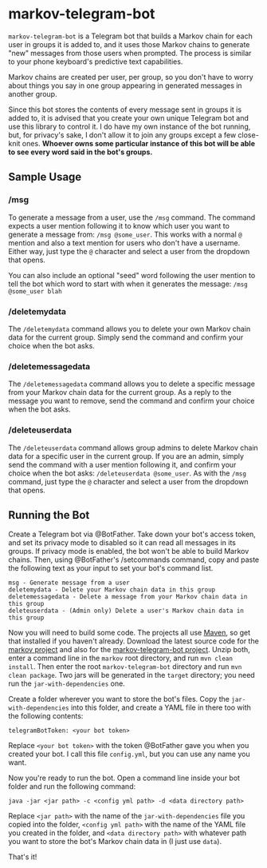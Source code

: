 # markov-telegram-bot

`markov-telegram-bot` is a Telegram bot that builds a Markov chain for each user in groups it is added to, and it uses those Markov
chains to generate "new" messages from those users when prompted. The process is similar to your phone keyboard's predictive text
capabilities.

Markov chains are created per user, per group, so you don't have to worry about things you say in one group appearing in generated
messages in another group.

Since this bot stores the contents of every message sent in groups it is added to, it is advised that you create your own
unique Telegram bot and use this library to control it. I do have my own instance of the bot running, but, for privacy's sake, I
don't allow it to join any groups except a few close-knit ones. **Whoever owns some particular instance of this bot will be able
to see every word said in the bot's groups.**

## Sample Usage

### /msg
To generate a message from a user, use the `/msg` command. The command expects a user mention following it to know which user
you want to generate a message from: `/msg @some_user`. This works with a normal `@` mention and also a text mention for users
who don't have a username. Either way, just type the `@` character and select a user from the dropdown that opens.

You can also include an optional "seed" word following the user mention to tell the bot which word to start with when it generates
the message: `/msg @some_user blah`

### /deletemydata
The `/deletemydata` command allows you to delete your own Markov chain data for the current group. Simply send the command and
confirm your choice when the bot asks.

### /deletemessagedata
The `/deletemessagedata` command allows you to delete a specific message from your Markov chain data for the current group. As a
reply to the message you want to remove, send the command and confirm your choice when the bot asks.

### /deleteuserdata
The `/deleteuserdata` command allows group admins to delete Markov chain data for a specific user in the current group. If you are
an admin, simply send the command with a user mention following it, and confirm your choice when the bot asks:
`/deleteuserdata @some_user`. As with the `/msg` command, just type the `@` character and select a user from the dropdown that
opens.

## Running the Bot

Create a Telegram bot via @BotFather. Take down your bot's access token, and set its privacy mode to disabled so it can
read all messages in its groups. If privacy mode is enabled, the bot won't be able to build Markov chains. Then, using @BotFather's /setcommands command, copy and paste the following text as your input to set your bot's command list.

    msg - Generate message from a user
    deletemydata - Delete your Markov chain data in this group
    deletemessagedata - Delete a message from your Markov chain data in this group
    deleteuserdata - (Admin only) Delete a user's Markov chain data in this group
    
Now you will need to build some code. The projects all use [Maven](https://maven.apache.org/), so get that installed if you
haven't already. Download the latest source code for the [markov project](https://github.com/ClockVapor/markov) and also for
the [markov-telegram-bot project](https://github.com/ClockVapor/markov-telegram-bot). Unzip both, enter a command line in
the `markov` root directory, and run `mvn clean install`. Then enter the root `markov-telegram-bot` directory and run
`mvn clean package`. Two jars will be generated in the `target` directory; you need run the `jar-with-dependencies` one.

Create a folder wherever you want to store the bot's files. Copy the `jar-with-dependencies` into this folder, and create a YAML
file in there too with the following contents:

    telegramBotToken: <your bot token>
    
Replace `<your bot token>` with the token @BotFather gave you when you created your bot. I call this file `config.yml`, but you
can use any name you want.

Now you're ready to run the bot. Open a command line inside your bot folder and run the following command:

    java -jar <jar path> -c <config yml path> -d <data directory path>
    
Replace `<jar path>` with the name of the `jar-with-dependencies` file you copied into the folder, `<config yml path>` with the
name of the YAML file you created in the folder, and `<data directory path>` with whatever path you want to store the bot's
Markov chain data in (I just use `data`).

That's it!

